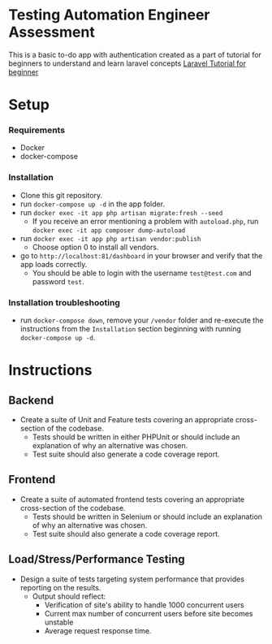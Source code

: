 # Testing Automation Engineer Assessment

This is a basic to-do app with authentication created as a part of tutorial for beginners to understand and learn laravel concepts
<a href="https://www.parthpatel.net/laravel-tutorial-for-beginner/" rel="dofollow">Laravel Tutorial for beginner</a>

# Setup
### Requirements
- Docker
- docker-compose

### Installation
- Clone this git repository.
- run `docker-compose up -d` in the app folder.
- run `docker exec -it app php artisan migrate:fresh --seed`
  - If you receive an error mentioning a problem with `autoload.php`, run `docker exec -it app composer dump-autoload`
- run `docker exec -it app php artisan vendor:publish`
  - Choose option 0 to install all vendors.
- go to `http://localhost:81/dashboard` in your browser and verify that the app loads correctly.
    - You should be able to login with the username `test@test.com` and password `test`.
    

### Installation troubleshooting
- run `docker-compose down`, remove your `/vendor` folder and re-execute the instructions from the `Installation` section beginning with running `docker-compose up -d`.

# Instructions
## Backend
- Create a suite of Unit and Feature tests covering an appropriate cross-section of the codebase. 
    - Tests should be written in either PHPUnit or should include an explanation of why an alternative was chosen.
    - Test suite should also generate a code coverage report.
    
## Frontend
- Create a suite of automated frontend tests covering an appropriate cross-section of the codebase.
    - Tests should be written in Selenium or should include an explanation of why an alternative was chosen.
    - Test suite should also generate a code coverage report.

## Load/Stress/Performance Testing
- Design a suite of tests targeting system performance that provides reporting on the results.
    - Output should reflect:
        - Verification of site's ability to handle 1000 concurrent users
        - Current max number of concurrent users before site becomes unstable
        - Average request response time.

